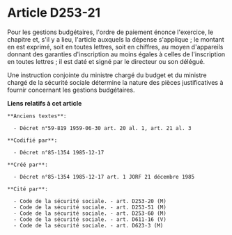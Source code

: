 # Article D253-21

Pour les gestions budgétaires, l'ordre de paiement énonce l'exercice, le chapitre et, s'il y a lieu, l'article auxquels la
dépense s'applique ; le montant en est exprimé, soit en toutes lettres, soit en chiffres, au moyen d'appareils donnant des
garanties d'inscription au moins égales à celles de l'inscription en toutes lettres ; il est daté et signé par le directeur
ou son délégué. 

Une instruction conjointe du ministre chargé du budget et du ministre chargé de la sécurité sociale détermine la nature des
pièces justificatives à fournir concernant les gestions budgétaires.

**Liens relatifs à cet article**

	**Anciens textes**:

	  - Décret n°59-819 1959-06-30 art. 20 al. 1, art. 21 al. 3

	**Codifié par**:

	  - Décret n°85-1354 1985-12-17

	**Créé par**:

	  - Décret n°85-1354 1985-12-17 art. 1 JORF 21 décembre 1985

	**Cité par**:

	  - Code de la sécurité sociale. - art. D253-20 (M)
	  - Code de la sécurité sociale. - art. D253-51 (M)
	  - Code de la sécurité sociale. - art. D253-60 (M)
	  - Code de la sécurité sociale. - art. D611-16 (V)
	  - Code de la sécurité sociale. - art. D623-3 (M)
